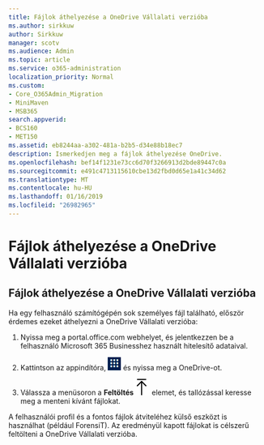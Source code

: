 ```yaml
---
title: Fájlok áthelyezése a OneDrive Vállalati verzióba
ms.author: sirkkuw
author: Sirkkuw
manager: scotv
ms.audience: Admin
ms.topic: article
ms.service: o365-administration
localization_priority: Normal
ms.custom:
- Core_O365Admin_Migration
- MiniMaven
- MSB365
search.appverid:
- BCS160
- MET150
ms.assetid: eb8244aa-a302-481a-b2b5-d34e88b18ec7
description: Ismerkedjen meg a fájlok áthelyezése OneDrive.
ms.openlocfilehash: bef14f1231e73cc6d70f3266913d2bde89447c0a
ms.sourcegitcommit: e491c4713115610cbe13d2fbd0d65e1a41c34d62
ms.translationtype: MT
ms.contentlocale: hu-HU
ms.lasthandoff: 01/16/2019
ms.locfileid: "26982965"
---
```

# <a name="move-files-to-onedrive-for-business"></a>Fájlok áthelyezése a OneDrive Vállalati verzióba

## <a name="move-files-to-onedrive-for-business"></a>Fájlok áthelyezése a OneDrive Vállalati verzióba

Ha egy felhasználó számítógépén sok személyes fájl található, először érdemes ezeket áthelyezni a OneDrive Vállalati verzióba:
  
1. Nyissa meg a portal.office.com webhelyet, és jelentkezzen be a felhasználó Microsoft 365 Businesshez használt hitelesítő adataival.
    
2. Kattintson az appindítóra, ![The app launcher icon in Office 365](media/7502f4ec-3c9a-435d-a7b4-b9cda85189a7.png) és nyissa meg a OneDrive-ot. 
    
3. Válassza a menüsoron a **Feltöltés**![Upload](media/d9b963b8-10af-42e2-953d-360301b83d3c.png) elemet, és tallózással keresse meg a menteni kívánt fájlokat. 
    
A felhasználói profil és a fontos fájlok átviteléhez külső eszközt is használhat (például ForensiT). Az eredményül kapott fájlokat is célszerű feltölteni a OneDrive Vállalati verzióba.
  
